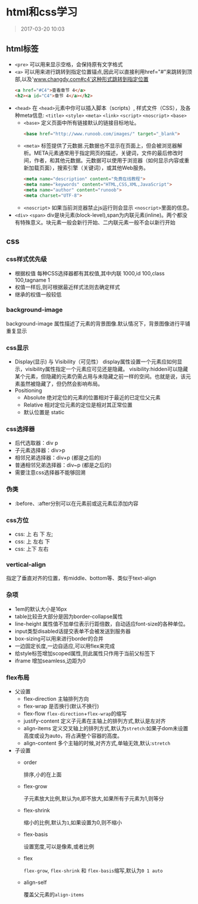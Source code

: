 # html和css学习
>2017-03-20 10:03

## html标签
* `<pre>`
  可以用来显示空格，会保持原有文字格式
* `<a>`
  可以用来进行跳转到指定位置锚点,因此可以直接利用href="#"来跳转到顶部,以及'www.changdy.com#c4'这种形式跳转到指定位置
  ```html
  <a href="#C4">查看章节 4</a>
  <h2><a id="C4">章节 4</a></h2>
  ```
* `<head>`
  在 `<head>`元素中你可以插入脚本（scripts）, 样式文件（CSS），及各种meta信息: `<title>` `<style>` `<meta>` `<link>` `<script>` `<noscript>` `<base>`
  * `<base>`
    定义页面中所有链接默认的链接目标地址。
    ```html
    <base href="http://www.runoob.com/images/" target="_blank">
    ```
  * `<meta>`
    标签提供了元数据.元数据也不显示在页面上，但会被浏览器解析。META元素通常用于指定网页的描述，关键词，文件的最后修改时间，作者，和其他元数据。元数据可以使用于浏览器（如何显示内容或重新加载页面），搜索引擎（关键词），或其他Web服务。
    ```html
    <meta name="description" content="免费在线教程">
    <meta name="keywords" content="HTML,CSS,XML,JavaScript">
    <meta name="author" content="runoob">
    <meta charset="UTF-8">
    ```
  * `<noscript>`
    如果当前浏览器禁止js运行则会显示 `<noscript>`里面的信息。
* `<div>` `<span>`
  div是块元素(block-level),span为内联元素(inline)。两个都没有特殊意义。块元素一般会新行开始、二内联元素一般不会以新行开始
## css
### css样式优先级
* 根据权值
  每种CSS选择器都有其权值,其中内联 1000,id 100,class 100,tagname 1
* 权值一样后,则可根据最近样式法则去确定样式
* 继承的权值一般较低
### background-image
background-image 属性描述了元素的背景图像.默认情况下，背景图像进行平铺重复显示
### css显示
* Display(显示) 与 Visibility（可见性）
  display属性设置一个元素应如何显示，visibility属性指定一个元素应可见还是隐藏。
  visibility:hidden可以隐藏某个元素，但隐藏的元素仍需占用与未隐藏之前一样的空间。也就是说，该元素虽然被隐藏了，但仍然会影响布局。
* Positioning
  * Absolute 绝对定位的元素的位置相对于最近的已定位父元素
  * Relative 相对定位元素的定位是相对其正常位置
  * 默认位置是 static
### css选择器
* 后代选取器：div p
* 子元素选择器：div>p
* 相邻兄弟选择器：div+p (都是之后的)
* 普通相邻兄弟选择器：div~p (都是之后的)
* 需要注意css选择器不能够回溯
### 伪类
* :before、:after分别可以在元素前或这元素后添加内容
### css方位
* css: 上 右 下 左;
* css: 上 左右 下
* css: 上下 左右
### vertical-align
指定了垂直对齐的位置，有middle、bottom等、类似于text-align
### 杂项
* 1em的默认大小是16px
* table比较丑大部分是因为border-collapse属性
* line-height 属性值不加单位表示行距倍数，自动适应font-size的各种单位。
* input类型disabled话提交表单不会被发送到服务器
* box-sizing可以用来进行border的合并
* 一边固定长度,一边自适应,可以用flex来完成
* 给style标签增加scoped属性,则此属性只作用于当前父标签下
* iframe 增加seamless,边距为0
### flex布局
* 父设置
  * flex-direction
    主轴排列方向
  * flex-wrap
    是否换行(默认不换行)
  * flex-flow
    `flex-direction`+`flex-wrap`的缩写
  * justify-content
    定义子元素在主轴上的排列方式,默认是左对齐
  * align-items
    定义交叉轴上的排列方式,默认为`stretch`:如果子dom未设置高度或设为auto，将占满整个容器的高度。
  * align-content
    多个主轴的时候,对齐方式,单轴无效,默认:`stretch`
* 子设置
  * order

    排序,小的在上面

  * flex-grow

    子元素放大比例,默认为`0`,即不放大,如果所有子元素为1,则等分

  * flex-shrink

    缩小的比例,默认为`1`,如果设置为0,则不缩小

  * flex-basis

    设置宽度,可以是像素,或者比例

  * flex

    `flex-grow`, `flex-shrink` 和 `flex-basis`缩写,默认为`0 1 auto`

  * align-self

    覆盖父元素的`align-items`